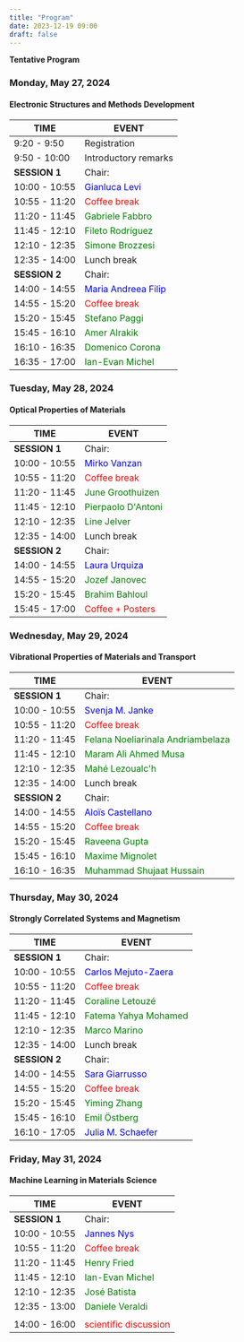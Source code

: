 ```yaml
---
title: "Program"
date: 2023-12-19 09:00
draft: false
---
```


**Tentative Program**

### Monday, May 27, 2024
#### Electronic Structures and Methods Development

| TIME          | EVENT                                                   |
| ------------- | --------------------------------------------------------|
|  9:20 -  9:50 | Registration                                            |
|  9:50 - 10:00 | Introductory remarks                                    |
| **SESSION 1** | Chair:                                                  |
| 10:00 - 10:55 | <span style="color: blue;">Gianluca Levi</span>         |
| 10:55 - 11:20 | <span style="color: red;">Coffee break</span>           |
| 11:20 - 11:45 | <span style="color: green;">Gabriele Fabbro</span>      |
| 11:45 - 12:10 | <span style="color: green;">Fileto Rodríguez</span>     |
| 12:10 - 12:35 | <span style="color: green;">Simone Brozzesi</span>      |
| 12:35 - 14:00 | Lunch break                                             |
| **SESSION 2** | Chair:                                                  |
| 14:00 - 14:55 | <span style="color: blue;">Maria Andreea Filip</span>   |
| 14:55 - 15:20 | <span style="color: red;">Coffee break</span>           |
| 15:20 - 15:45 | <span style="color: green;">Stefano Paggi</span>        |
| 15:45 - 16:10 | <span style="color: green;">Amer Alrakik</span>         |
| 16:10 - 16:35 | <span style="color: green;">Domenico Corona</span>      |
| 16:35 - 17:00 | <span style="color: green;">Ian-Evan Michel</span>      |


### Tuesday, May 28, 2024
#### Optical Properties of Materials

| TIME          | EVENT                                                   |
| ------------- | --------------------------------------------------------|
| **SESSION 1** | Chair:                                                  |
| 10:00 - 10:55 | <span style="color: blue;">Mirko Vanzan</span>          |
| 10:55 - 11:20 | <span style="color: red;">Coffee break </span>          |
| 11:20 - 11:45 | <span style="color: green;">June Groothuizen</span>     |
| 11:45 - 12:10 | <span style="color: green;">Pierpaolo D'Antoni</span>   |
| 12:10 - 12:35 | <span style="color: green;">Line Jelver</span>          |
| 12:35 - 14:00 | Lunch break                                             |
| **SESSION 2** | Chair:                                                  |
| 14:00 - 14:55 | <span style="color: blue;">Laura Urquiza</span>         |
| 14:55 - 15:20 | <span style="color: green;">Jozef Janovec</span>        |
| 15:20 - 15:45 | <span style="color: green;">Brahim Bahloul</span>       |
| 15:45 - 17:00 | <span style="color: red;">Coffee + Posters</span>       |


### Wednesday, May 29, 2024
#### Vibrational Properties of Materials and Transport

| TIME          | EVENT                                                                |
| ------------- | ---------------------------------------------------------------------|
| **SESSION 1** | Chair:                                                               |
| 10:00 - 10:55 | <span style="color: blue;">Svenja M. Janke</span>                    |
| 10:55 - 11:20 | <span style="color: red;">Coffee break </span>                       |
| 11:20 - 11:45 | <span style="color: green;">Felana Noeliarinala Andriambelaza</span> |
| 11:45 - 12:10 | <span style="color: green;">Maram Ali Ahmed Musa</span>              |
| 12:10 - 12:35 | <span style="color: green;">Mahé Lezoualc'h</span>                   |
| 12:35 - 14:00 | Lunch break                                                          |
| **SESSION 2** | Chair:                                                               |
| 14:00 - 14:55 | <span style="color: blue;">Aloïs Castellano</span>                   |
| 14:55 - 15:20 | <span style="color: red;">Coffee break</span>                        |
| 15:20 - 15:45 | <span style="color: green;">Raveena Gupta</span>                     |
| 15:45 - 16:10 | <span style="color: green;">Maxime Mignolet</span>                   |
| 16:10 - 16:35 | <span style="color: green;">Muhammad Shujaat Hussain</span>          |


### Thursday, May 30, 2024
#### Strongly Correlated Systems and Magnetism

| TIME          | EVENT                                                   |
| ------------- | --------------------------------------------------------|
| **SESSION 1** | Chair:                                                  |
| 10:00 - 10:55 | <span style="color: blue;">Carlos Mejuto-Zaera</span>   |
| 10:55 - 11:20 | <span style="color: red;">Coffee break </span>          |
| 11:20 - 11:45 | <span style="color: green;">Coraline Letouzé</span>     |
| 11:45 - 12:10 | <span style="color: green;">Fatema Yahya Mohamed</span> |
| 12:10 - 12:35 | <span style="color: green;">Marco Marino</span>         |
| 12:35 - 14:00 | Lunch break                                             |
| **SESSION 2** | Chair:                                                  |
| 14:00 - 14:55 | <span style="color: blue;">Sara Giarrusso</span>        |
| 14:55 - 15:20 | <span style="color: red;">Coffee break</span>           |
| 15:20 - 15:45 | <span style="color: green;">Yiming Zhang</span>         |
| 15:45 - 16:10 | <span style="color: green;">Emil Östberg</span>         |
| 16:10 - 17:05 | <span style="color: blue;">Julia M. Schaefer</span>     |
    

### Friday, May 31, 2024
#### Machine Learning in Materials Science

| TIME          | EVENT                                                   |
| ------------- | --------------------------------------------------------|
| **SESSION 1** | Chair:                                                  |
| 10:00 - 10:55 | <span style="color: blue;">Jannes Nys</span>            |
| 10:55 - 11:20 | <span style="color: red;">Coffee break </span>          |
| 11:20 - 11:45 | <span style="color: green;">Henry Fried</span>          |
| 11:45 - 12:10 | <span style="color: green;">Ian-Evan Michel</span>      |
| 12:10 - 12:35 | <span style="color: green;">José Batista</span>         |
| 12:35 - 13:00 | <span style="color: green;">Daniele Veraldi</span>      |
|               |                                                         |
| 14:00 - 16:00 | <span style="color: red;">scientific discussion</span>  |

